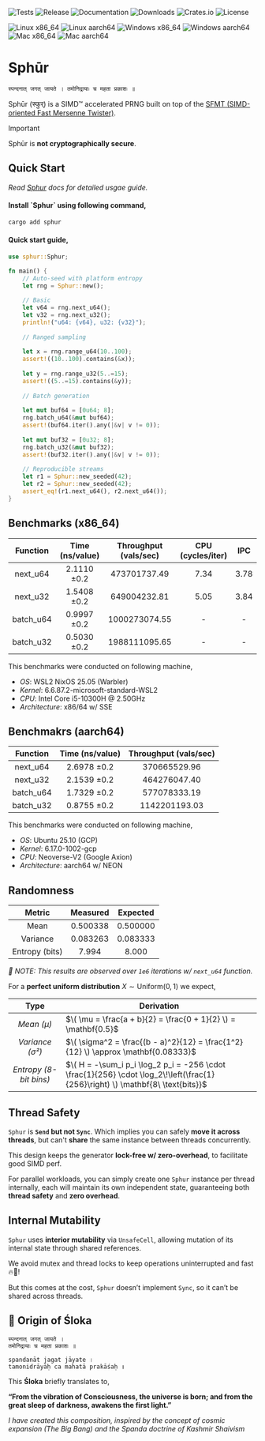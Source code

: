 ![Tests](https://github.com/frozen-lab/sphur/actions/workflows/tests.yaml/badge.svg)
![Release](https://github.com/frozen-lab/sphur/actions/workflows/release.yaml/badge.svg)
![Documentation](https://docs.rs/sphur/badge.svg)
![Downloads](https://img.shields.io/crates/d/sphur.svg)
![Crates.io](https://img.shields.io/crates/v/sphur.svg)
![License](https://img.shields.io/github/license/frozen-lab/sphur)

![Linux x86_64](https://img.shields.io/badge/x86_64-linux-black)
![Linux aarch64](https://img.shields.io/badge/aarch64-linux-black)
![Windows x86_64](https://img.shields.io/badge/x86_64-windows-black)
![Windows aarch64](https://img.shields.io/badge/aarch64-windows-black)
![Mac x86_64](https://img.shields.io/badge/x86_64-macos-black)
![Mac aarch64](https://img.shields.io/badge/aarch64-macos-black)

# Sphūr

```md
स्पन्दनात् जगत् जायते । तमोनिद्रायाः च महता प्रकाशः ॥
```

Sphūr (स्फुर्) is a SIMD™ accelerated PRNG built on top of the
[SFMT (SIMD-oriented Fast Mersenne Twister)](https://www.math.sci.hiroshima-u.ac.jp/m-mat/MT/SFMT/).

> [!IMPORTANT]
> Sphūr is **not cryptographically secure**.

## Quick Start

<em>Read [Sphur](https://docs.rs/sphur/latest/sphur/struct.Sphur.html) docs for detailed usgae guide.</em>

<h4>Install `Sphur` using following command,</h4>

```sh
cargo add sphur
```

<h4>Quick start guide,</h4>

```rs
use sphur::Sphur;

fn main() {
    // Auto-seed with platform entropy
    let rng = Sphur::new();
    
    // Basic
    let v64 = rng.next_u64();
    let v32 = rng.next_u32();
    println!("u64: {v64}, u32: {v32}");
    
    // Ranged sampling
    
    let x = rng.range_u64(10..100);
    assert!((10..100).contains(&x));
    
    let y = rng.range_u32(5..=15);
    assert!((5..=15).contains(&y));
    
    // Batch generation
    
    let mut buf64 = [0u64; 8];
    rng.batch_u64(&mut buf64);
    assert!(buf64.iter().any(|&v| v != 0));
    
    let mut buf32 = [0u32; 8];
    rng.batch_u32(&mut buf32);
    assert!(buf32.iter().any(|&v| v != 0));
    
    // Reproducible streams
    let r1 = Sphur::new_seeded(42);
    let r2 = Sphur::new_seeded(42);
    assert_eq!(r1.next_u64(), r2.next_u64());
}
```

## Benchmarks (x86_64)

| Function     | Time (ns/value)     | Throughput (vals/sec) | CPU (cycles/iter) | IPC  |
|:------------:|:-------------------:|:---------------------:|:-----------------:|:----:|
| next_u64     |         2.1110 ±0.2 |          473701737.49 | 7.34              | 3.78 |
| next_u32     |         1.5408 ±0.2 |          649004232.81 | 5.05              | 3.84 |
| batch_u64    |         0.9997 ±0.2 |         1000273074.55 | -                 | -    |
| batch_u32    |         0.5030 ±0.2 |         1988111095.65 | -                 | -    |

This benchmarks were conducted on following machine,

* *OS*: WSL2 NixOS 25.05 (Warbler)
* *Kernel*: 6.6.87.2-microsoft-standard-WSL2
* *CPU*: Intel Core i5-10300H @ 2.50GHz
* *Architecture*: x86/64 w/ SSE

## Benchmakrs (aarch64)

| Function     | Time (ns/value)     | Throughput (vals/sec) |
|:------------:|:-------------------:|:---------------------:|
| next_u64     |         2.6978 ±0.2 |          370665529.96 |
| next_u32     |         2.1539 ±0.2 |          464276047.40 |
| batch_u64    |         1.7329 ±0.2 |          577078333.19 |
| batch_u32    |         0.8755 ±0.2 |         1142201193.03 |

This benchmarks were conducted on following machine,

* *OS*: Ubuntu 25.10 (GCP)
* *Kernel*: 6.17.0-1002-gcp
* *CPU*: Neoverse-V2 (Google Axion)
* *Architecture*: aarch64 w/ NEON

## Randomness

| Metric         | Measured     | Expected   |
|:--------------:|:------------:|:----------:|
| Mean           | 0.500338     | 0.500000   |
| Variance       | 0.083263     | 0.083333   |
| Entropy (bits) | 7.994        | 8.000      |

_📝 NOTE: This results are observed over `1e6` iterations w/ `next_u64` function._

For a **perfect uniform distribution** $X \sim \mathrm{Uniform}(0,1)$ we expect,

| Type                   | Derivation                                                                                                                     |
|:----------------------:|--------------------------------------------------------------------------------------------------------------------------------|
| _Mean (μ)_             | $\( \mu = \frac{a + b}{2} = \frac{0 + 1}{2} \) = \mathbf{0.5}$                                                                 |
| _Variance (σ²)_        | $\( \sigma^2 = \frac{(b - a)^2}{12} = \frac{1^2}{12} \) \approx \mathbf{0.08333}$                                              |
| _Entropy (8-bit bins)_ | $\( H = -\sum_i p_i \log_2 p_i = -256 \cdot \frac{1}{256} \cdot \log_2\!\left(\frac{1}{256}\right) \) \mathbf{8\ \text{bits}}$ |

## Thread Safety

`Sphur` is **`Send` but not `Sync`**.
Which implies you can safely **move it across threads**, but can't **share** the same instance
between threads concurrently.

This design keeps the generator **lock-free w/ zero-overhead**, to facilitate good SIMD perf.

For parallel workloads, you can simply create one `Sphur` instance per thread internally, each will
maintain its own independent state, guaranteeing both **thread safety** and **zero overhead**.

## Internal Mutability

`Sphur` uses **interior mutability** via `UnsafeCell`, allowing mutation of its internal state through
shared references.

We avoid mutex and thread locks to keep operations uninterrupted and fast 🔥🚀!

But this comes at the cost, `Sphur` doesn’t implement `Sync`, so it can’t be shared across threads.

## 🌌 Origin of Śloka

```
स्पन्दनात् जगत् जायते ।
तमोनिद्रायाः च महता प्रकाशः ॥

spandanāt jagat jāyate ।  
tamonidrāyāḥ ca mahatā prakāśaḥ ॥
```

This **Śloka** briefly translates to,

**“From the vibration of Consciousness, the universe is born; and from the great sleep of
darkness, awakens the first light.”**

<em>I have created this composition, inspired by the concept of cosmic expansion (The Big Bang)
and the Spanda doctrine of Kashmir Shaivism</em>

